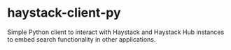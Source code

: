 # haystack-client-py
Simple Python client to interact with Haystack and Haystack Hub instances to embed search functionality in other applications. 
